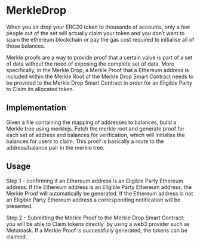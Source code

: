 # MerkleDrop

When you air drop your ERC20 token to thousands of accounts,  only a few people out of the set will actually claim your token and you don’t want to spam the
ethereum blockchain or pay the gas cost required to initialise all of those balances.

Merkle proofs are a way to provide proof that a certain value is part of a set of data without the need of exposing the complete set of data. 
More specifically, in the Merkle Drop, a Merkle Proof that a Ethereum address is included within the Merkle Root of the Merkle Drop Smart Contract needs to be 
provided to the Merkle Drop Smart Contract in order for an Eligible Party to Claim its allocated token.

## Implementation

Given a file containing the mapping of addresses to balances, build a Merkle tree using merklejs. Fetch the merkle root and generate proof for each 
set of address and balances for verification, which will initialise the balances for users to claim. This proof is basically a route to the 
address/balance pair in the merkle tree. 

## Usage

Step 1 - confirming if an Ethereum address is an Eligible Party Ethereum address: If the Ethereum address is an Eligible Party Ethereum address, 
        the Merkle Proof will automatically be generated. If the Ethereum address is not an Eligible Party Ethereum address a corresponding notification 
        will be presented.
        
Step 2 - Submitting the Merkle Proof to the Merkle Drop Smart Contract: you will be able to Claim tokens directly  by using a web3 provider such as Metamask. 
         If a Merkle Proof is successfully generated, the tokens can be claimed.
